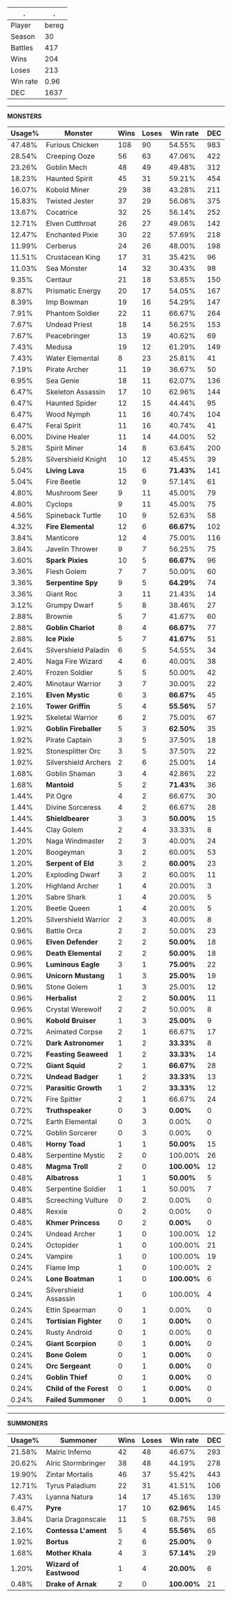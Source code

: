 .|.
|-|-
Player|bereg
Season|30
Battles|417
Wins|204
Loses|213
Win rate|0.96
DEC|1637

---
**MONSTERS**

Usage%|Monster|Wins|Loses|Win rate|DEC|
-|-|-|-|-|-|
47.48%|Furious Chicken|108|90|54.55%|983|
28.54%|Creeping Ooze|56|63|47.06%|422|
23.26%|Goblin Mech|48|49|49.48%|312|
18.23%|Haunted Spirit|45|31|59.21%|454|
16.07%|Kobold Miner|29|38|43.28%|211|
15.83%|Twisted Jester|37|29|56.06%|375|
13.67%|Cocatrice|32|25|56.14%|252|
12.71%|Elven Cutthroat|26|27|49.06%|142|
12.47%|Enchanted Pixie|30|22|57.69%|218|
11.99%|Cerberus|24|26|48.00%|198|
11.51%|Crustacean King|17|31|35.42%|96|
11.03%|Sea Monster|14|32|30.43%|98|
9.35%|Centaur|21|18|53.85%|150|
8.87%|Prismatic Energy|20|17|54.05%|167|
8.39%|Imp Bowman|19|16|54.29%|147|
7.91%|Phantom Soldier|22|11|66.67%|264|
7.67%|Undead Priest|18|14|56.25%|153|
7.67%|Peacebringer|13|19|40.62%|69|
7.43%|Medusa|19|12|61.29%|149|
7.43%|Water Elemental|8|23|25.81%|41|
7.19%|Pirate Archer|11|19|36.67%|50|
6.95%|Sea Genie|18|11|62.07%|136|
6.47%|Skeleton Assassin|17|10|62.96%|144|
6.47%|Haunted Spider|12|15|44.44%|95|
6.47%|Wood Nymph|11|16|40.74%|104|
6.47%|Feral Spirit|11|16|40.74%|41|
6.00%|Divine Healer|11|14|44.00%|52|
5.28%|Spirit Miner|14|8|63.64%|200|
5.28%|Silvershield Knight|10|12|45.45%|39|
5.04%|**Living Lava**|15|6|**71.43%**|141|
5.04%|Fire Beetle|12|9|57.14%|61|
4.80%|Mushroom Seer|9|11|45.00%|79|
4.80%|Cyclops|9|11|45.00%|75|
4.56%|Spineback Turtle|10|9|52.63%|58|
4.32%|**Fire Elemental**|12|6|**66.67%**|102|
3.84%|Manticore|12|4|75.00%|116|
3.84%|Javelin Thrower|9|7|56.25%|75|
3.60%|**Spark Pixies**|10|5|**66.67%**|96|
3.36%|Flesh Golem|7|7|50.00%|60|
3.36%|**Serpentine Spy**|9|5|**64.29%**|74|
3.36%|Giant Roc|3|11|21.43%|14|
3.12%|Grumpy Dwarf|5|8|38.46%|27|
2.88%|Brownie|5|7|41.67%|60|
2.88%|**Goblin Chariot**|8|4|**66.67%**|77|
2.88%|**Ice Pixie**|5|7|**41.67%**|51|
2.64%|Silvershield Paladin|6|5|54.55%|34|
2.40%|Naga Fire Wizard|4|6|40.00%|38|
2.40%|Frozen Soldier|5|5|50.00%|42|
2.40%|Minotaur Warrior|3|7|30.00%|22|
2.16%|**Elven Mystic**|6|3|**66.67%**|45|
2.16%|**Tower Griffin**|5|4|**55.56%**|57|
1.92%|Skeletal Warrior|6|2|75.00%|67|
1.92%|**Goblin Fireballer**|5|3|**62.50%**|35|
1.92%|Pirate Captain|3|5|37.50%|18|
1.92%|Stonesplitter Orc|3|5|37.50%|22|
1.92%|Silvershield Archers|2|6|25.00%|14|
1.68%|Goblin Shaman|3|4|42.86%|22|
1.68%|**Mantoid**|5|2|**71.43%**|36|
1.44%|Pit Ogre|4|2|66.67%|30|
1.44%|Divine Sorceress|4|2|66.67%|28|
1.44%|**Shieldbearer**|3|3|**50.00%**|15|
1.44%|Clay Golem|2|4|33.33%|8|
1.20%|Naga Windmaster|2|3|40.00%|24|
1.20%|Boogeyman|3|2|60.00%|53|
1.20%|**Serpent of Eld**|3|2|**60.00%**|23|
1.20%|Exploding Dwarf|3|2|60.00%|11|
1.20%|Highland Archer|1|4|20.00%|3|
1.20%|Sabre Shark|1|4|20.00%|5|
1.20%|Beetle Queen|1|4|20.00%|5|
1.20%|Silvershield Warrior|2|3|40.00%|8|
0.96%|Battle Orca|2|2|50.00%|23|
0.96%|**Elven Defender**|2|2|**50.00%**|18|
0.96%|**Death Elemental**|2|2|**50.00%**|18|
0.96%|**Luminous Eagle**|3|1|**75.00%**|22|
0.96%|**Unicorn Mustang**|1|3|**25.00%**|19|
0.96%|Stone Golem|1|3|25.00%|12|
0.96%|**Herbalist**|2|2|**50.00%**|11|
0.96%|Crystal Werewolf|2|2|50.00%|8|
0.96%|**Kobold Bruiser**|1|3|**25.00%**|9|
0.72%|Animated Corpse|2|1|66.67%|17|
0.72%|**Dark Astronomer**|1|2|**33.33%**|8|
0.72%|**Feasting Seaweed**|1|2|**33.33%**|14|
0.72%|**Giant Squid**|2|1|**66.67%**|28|
0.72%|**Undead Badger**|1|2|**33.33%**|13|
0.72%|**Parasitic Growth**|1|2|**33.33%**|12|
0.72%|Fire Spitter|2|1|66.67%|24|
0.72%|**Truthspeaker**|0|3|**0.00%**|0|
0.72%|Earth Elemental|0|3|0.00%|0|
0.72%|Goblin Sorcerer|0|3|0.00%|0|
0.48%|**Horny Toad**|1|1|**50.00%**|15|
0.48%|Serpentine Mystic|2|0|100.00%|26|
0.48%|**Magma Troll**|2|0|**100.00%**|12|
0.48%|**Albatross**|1|1|**50.00%**|5|
0.48%|Serpentine Soldier|1|1|50.00%|7|
0.48%|Screeching Vulture|0|2|0.00%|0|
0.48%|Rexxie|0|2|0.00%|0|
0.48%|**Khmer Princess**|0|2|**0.00%**|0|
0.24%|Undead Archer|1|0|100.00%|12|
0.24%|Octopider|1|0|100.00%|21|
0.24%|Vampire|1|0|100.00%|19|
0.24%|Flame Imp|1|0|100.00%|2|
0.24%|**Lone Boatman**|1|0|**100.00%**|6|
0.24%|Silvershield Assassin|1|0|100.00%|4|
0.24%|Ettin Spearman|0|1|0.00%|0|
0.24%|**Tortisian Fighter**|0|1|**0.00%**|0|
0.24%|Rusty Android|0|1|0.00%|0|
0.24%|**Giant Scorpion**|0|1|**0.00%**|0|
0.24%|**Bone Golem**|0|1|**0.00%**|0|
0.24%|**Orc Sergeant**|0|1|**0.00%**|0|
0.24%|**Goblin Thief**|0|1|**0.00%**|0|
0.24%|**Child of the Forest**|0|1|**0.00%**|0|
0.24%|**Failed Summoner**|0|1|**0.00%**|0|

---
**SUMMONERS**

Usage%|Summoner|Wins|Loses|Win rate|DEC|
-|-|-|-|-|-|
21.58%|Malric Inferno|42|48|46.67%|293|
20.62%|Alric Stormbringer|38|48|44.19%|278|
19.90%|Zintar Mortalis|46|37|55.42%|443|
12.71%|Tyrus Paladium|22|31|41.51%|106|
7.43%|Lyanna Natura|14|17|45.16%|139|
6.47%|**Pyre**|17|10|**62.96%**|145|
3.84%|Daria Dragonscale|11|5|68.75%|98|
2.16%|**Contessa L'ament**|5|4|**55.56%**|65|
1.92%|**Bortus**|2|6|**25.00%**|9|
1.68%|**Mother Khala**|4|3|**57.14%**|29|
1.20%|**Wizard of Eastwood**|1|4|**20.00%**|6|
0.48%|**Drake of Arnak**|2|0|**100.00%**|21|
